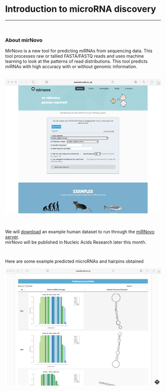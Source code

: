 <!DOCTYPE HTML PUBLIC "-//W3C//DTD HTML 4.0 Transitional//EN">
<?php include ("../header_int.php"); ?>

<H1>Introduction to microRNA discovery</H1>
<HR>
<br>

<H3>About mirNovo</H3>
<p>MirNovo is a new tool for predicting miRNAs from sequencing data. This tool processes raw or tallied FASTA/FASTQ
reads and uses machine learning to look at the patterns of read distributions. This tool predicts miRNAs with high accuracy with or without genomic information.</p>
<br>
<img src="mirnovo.jpg" width="600"><br>
<BR><BR>
<p>We will <a href="data">download</a> an example human dataset to run through the  <a href="http://wwwdev.ebi.ac.uk/enright-dev/mirnovo/">miRNovo server</a>.
 <br>
mirNovo will be published in Nucleic Acids Research later this month.</p>

<br>
<p>Here are some example predicted microRNAs and hairpins obtained</p>
<img src="mirnovo_novel.png" width="600">
</body>
</html>
